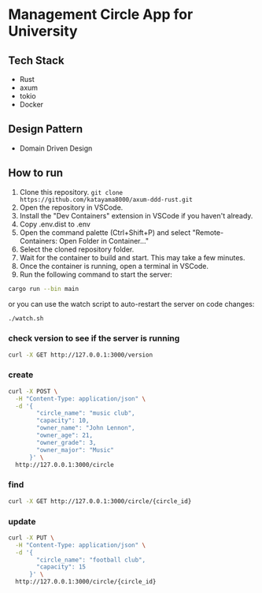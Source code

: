# Management Circle App for University

## Tech Stack

- Rust
- axum
- tokio
- Docker

## Design Pattern

- Domain Driven Design

## How to run
1. Clone this repository.
  `git clone https://github.com/katayama8000/axum-ddd-rust.git`
2. Open the repository in VSCode.
3. Install the "Dev Containers" extension in VSCode if you haven't already.
4. Copy .env.dist to .env
5. Open the command palette (Ctrl+Shift+P) and select "Remote-Containers: Open Folder in Container..."
6. Select the cloned repository folder.
7. Wait for the container to build and start. This may take a few minutes.
8. Once the container is running, open a terminal in VSCode.
9. Run the following command to start the server:

```bash
cargo run --bin main
```
or you can use the watch script to auto-restart the server on code changes:

```bash
./watch.sh
```

### check version to see if the server is running
```bash
curl -X GET http://127.0.0.1:3000/version
``` 

### create 
```bash
curl -X POST \
  -H "Content-Type: application/json" \
  -d '{
        "circle_name": "music club",
        "capacity": 10,
        "owner_name": "John Lennon",
        "owner_age": 21,
        "owner_grade": 3,
        "owner_major": "Music"
      }' \
  http://127.0.0.1:3000/circle
```

### find
```bash
curl -X GET http://127.0.0.1:3000/circle/{circle_id}
``` 

### update
```bash
curl -X PUT \
  -H "Content-Type: application/json" \
  -d '{
        "circle_name": "football club",
        "capacity": 15
      }' \
  http://127.0.0.1:3000/circle/{circle_id}
```


